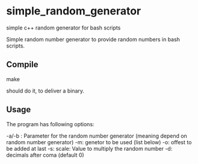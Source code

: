 # simple_random_generator
simple c++ random generator for bash scripts


Simple random number generator to provide random numbers in bash scripts.

## Compile

make

should do it, to deliver a binary.

## Usage

The program has following options:

-a/-b : Parameter for the random number generator (meaning depend on random number generator)
-m: genetor to be used (list below)
-o: offest to be added at last
-s: scale: Value to multiply the random number
-d: decimals after coma (default 0)
